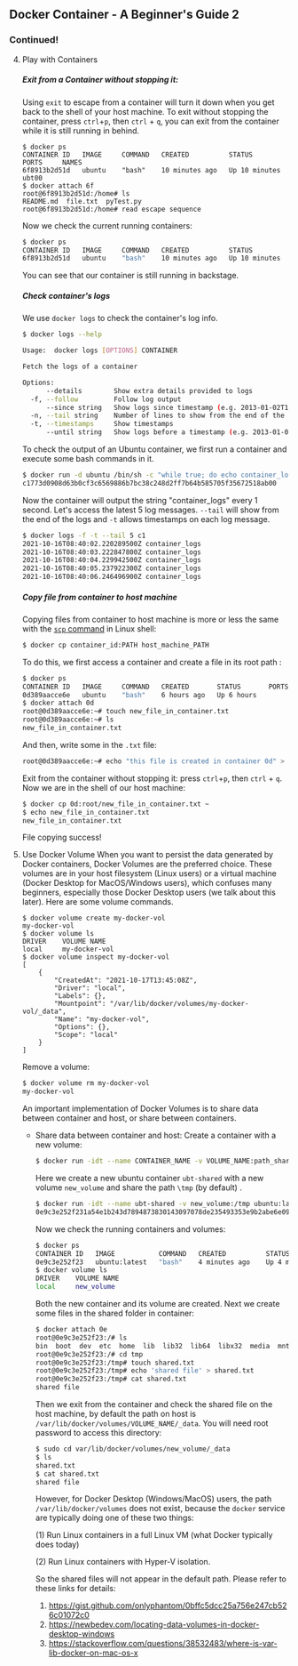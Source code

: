 ## Docker Container - A Beginner's Guide 2

### Continued! 

4. Play with Containers

   ##### Exit from a Container without stopping it:

   Using `exit` to escape from a container will turn it down when you get back to the shell of your host machine. To exit without stopping the container, press `ctrl`+`p`, then `ctrl` + `q`, you can exit from the container while it is still running in behind.

   ```shell
   $ docker ps
   CONTAINER ID   IMAGE     COMMAND   CREATED          STATUS          PORTS     NAMES
   6f8913b2d51d   ubuntu    "bash"    10 minutes ago   Up 10 minutes             ubt00
   $ docker attach 6f
   root@6f8913b2d51d:/home# ls
   README.md  file.txt  pyTest.py
   root@6f8913b2d51d:/home# read escape sequence
   ```

    Now we check the current running containers:

   ```bash
   $ docker ps
   CONTAINER ID   IMAGE     COMMAND   CREATED          STATUS          PORTS     NAMES
   6f8913b2d51d   ubuntu    "bash"    10 minutes ago   Up 10 minutes             ubt00
   ```

   You can see that our container is still running in backstage.

   ##### Check container's logs
   
   We use `docker logs` to check the container's log info.
   
   ```bash
   $ docker logs --help
   
   Usage:  docker logs [OPTIONS] CONTAINER
   
   Fetch the logs of a container
   
   Options:
         --details        Show extra details provided to logs
     -f, --follow         Follow log output
         --since string   Show logs since timestamp (e.g. 2013-01-02T13:23:37Z) or relative (e.g. 42m for 42 minutes)
     -n, --tail string    Number of lines to show from the end of the logs (default "all")
     -t, --timestamps     Show timestamps
         --until string   Show logs before a timestamp (e.g. 2013-01-02T13:23:37Z) or relative (e.g. 42m for 42 minutes)
   ```
   
   To check the output of an Ubuntu container, we first run a container and execute some bash commands in it.
   
   ```bash
   $ docker run -d ubuntu /bin/sh -c "while true; do echo container_logs;sleep 1;done"
   c1773d0908d63b0cf3c6569886b7bc38c248d2ff7b64b585705f35672518ab00
   ```
   
   Now the container will output the string "container_logs" every 1 second. Let's access the latest 5 log messages. `--tail` will show from the end of the logs and `-t` allows timestamps on each log message.
   
   ```bash
   $ docker logs -f -t --tail 5 c1
   2021-10-16T08:40:02.220289500Z container_logs
   2021-10-16T08:40:03.222847800Z container_logs
   2021-10-16T08:40:04.229942500Z container_logs
   2021-10-16T08:40:05.237922300Z container_logs
   2021-10-16T08:40:06.246496900Z container_logs
   
   ```
   
   ##### Copy file from container to host machine
   
   Copying files from container to host machine is more or less the same with the [`scp` command](https://linuxize.com/post/how-to-use-scp-command-to-securely-transfer-files/) in Linux shell:
   
   ```bash
   $ docker cp container_id:PATH host_machine_PATH
   ```
   
   To do this, we first access a container and create a file in its root path :
   
   ```bash
   $ docker ps
   CONTAINER ID   IMAGE     COMMAND   CREATED       STATUS       PORTS     NAMES
   0d389aacce6e   ubuntu    "bash"    6 hours ago   Up 6 hours             confident_chebyshev
   $ docker attach 0d
   root@0d389aacce6e:~# touch new_file_in_container.txt
   root@0d389aacce6e:~# ls
   new_file_in_container.txt
   ```
   
   And then, write some in the `.txt` file:
   
   ```bash
   root@0d389aacce6e:~# echo "this file is created in container 0d" > new_file_in_container.txt
   ```
   
   Exit from the container without stopping it: press `ctrl`+`p`, then `ctrl` + `q`. Now we are in the shell of our host machine:
   
   ```bash
   $ docker cp 0d:root/new_file_in_container.txt ~
   $ echo new_file_in_container.txt
   new_file_in_container.txt
   ```
   
   File copying success!
   
   
   
5. Use Docker Volume
   When you want to persist the data generated by Docker containers, Docker Volumes are the preferred choice. These volumes are in your host filesystem (Linux users) or a virtual machine (Docker Desktop for MacOS/Windows users), which confuses many beginners, especially those Docker Desktop users (we talk about this later). Here are some volume commands.

   ```shell
   $ docker volume create my-docker-vol
   my-docker-vol
   $ docker volume ls
   DRIVER    VOLUME NAME
   local     my-docker-vol
   $ docker volume inspect my-docker-vol
   [
       {
           "CreatedAt": "2021-10-17T13:45:08Z",
           "Driver": "local",
           "Labels": {},
           "Mountpoint": "/var/lib/docker/volumes/my-docker-vol/_data",
           "Name": "my-docker-vol",
           "Options": {},
           "Scope": "local"
       }
   ]
   ```

   Remove a volume:

   ```bash
   $ docker volume rm my-docker-vol
   my-docker-vol
   ```

   An important implementation of Docker Volumes is to share data between container and host, or share between containers.

   - Share data between container and host:
     Create a container with a new volume:

     ```bash
     $ docker run -idt --name CONTAINER_NAME -v VOLUME_NAME:path_shared_in_container IMAGE_NAME:TAG
     ```

     Here we create a new ubuntu container `ubt-shared` with a new volume `new_volume` and share the path `\tmp` (by default) . 

     ```bash
     $ docker run -idt --name ubt-shared -v new_volume:/tmp ubuntu:latest
     0e9c3e252f231a54e1b243d7894873830143097078de235493353e9b2abe6e09
     ```

      Now we check the running containers and volumes:

     ```bash
     $ docker ps
     CONTAINER ID   IMAGE           COMMAND   CREATED          STATUS          PORTS     NAMES
     0e9c3e252f23   ubuntu:latest   "bash"    4 minutes ago    Up 4 minutes              ubt-shared
     $ docker volume ls
     DRIVER    VOLUME NAME
     local     new_volume
     ```

     Both the new container and its volume are created. Next we create some files in the shared folder in container:

     ```bash
     $ docker attach 0e
     root@0e9c3e252f23:/# ls
     bin  boot  dev  etc  home  lib  lib32  lib64  libx32  media  mnt  opt  proc  root  run  sbin  srv  sys  tmp  usr  var
     root@0e9c3e252f23:/# cd tmp
     root@0e9c3e252f23:/tmp# touch shared.txt
     root@0e9c3e252f23:/tmp# echo 'shared file' > shared.txt
     root@0e9c3e252f23:/tmp# cat shared.txt
     shared file
     ```

     Then we exit from the container and check the shared file on the host machine, by default the path on host is `/var/lib/docker/volumes/VOLUME_NAME/_data`. You will need root password to access this directory:

     ```bash
     $ sudo cd var/lib/docker/volumes/new_volume/_data
     $ ls
     shared.txt
     $ cat shared.txt
     shared file
     ```

     However, for Docker Desktop (Windows/MacOS) users, the path `/var/lib/docker/volumes` does not exist, because the `docker` service are typically doing one of these two things:

     (1) Run Linux containers in a full Linux VM (what Docker typically does today)

     (2) Run Linux containers with Hyper-V isolation.

     So the shared files will not appear in the default path. Please refer to these links for details:

     1. https://gist.github.com/onlyphantom/0bffc5dcc25a756e247cb526c01072c0
     2. https://newbedev.com/locating-data-volumes-in-docker-desktop-windows
     3. https://stackoverflow.com/questions/38532483/where-is-var-lib-docker-on-mac-os-x
